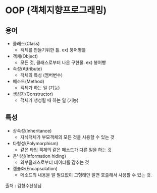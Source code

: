 # OOP (객체지향프로그래밍)

## 용어
- 클래스(Class)
  - 객체를 만들기위한 틀. ex) 붕어빵틀
- 객체(Object)
  - 모든 것, 클래스로부터 나온 구현물. ex) 붕어빵
- 속성(Attribute)
  - 객체의 특성 (멤버변수)
- 메소드(Method)
  - 객체가 하는 일 (기능)
- 생성자(Constructor)
  - 객체가 생성될 때 하는 일 (기능)

## 특성
- 상속성(Inheritance)
  - 자식객체가 부모객체의 모든 것을 사용할 수 있는 것
- 다형성(Polymorphism)
  - 같은 타입 객체의 같은 메소드가 다른 일을 하는 것
- 은닉성(Information hiding)
  - 외부클래스로부터 데이터를 감추는 것
- 캡슐화(Encapsulation)
  - 메소드의 내용을 알 필요없이 그형태만 알면 호출해서 사용할 수 있는 것. 
 
 
출처 : 김형수선생님